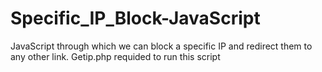 # Specific_IP_Block-JavaScript
JavaScript through which we can block a specific IP and redirect them to any other link.
Getip.php requided to run this script
